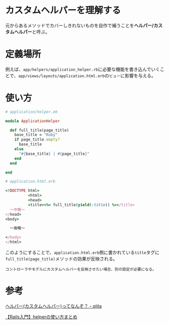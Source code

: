 # カスタムヘルパーを理解する

元からあるメソッドでカバーしきれないものを自作で補うことを**ヘルパー/カスタムヘルパー**と呼ぶ。

# 定義場所

例えば、`app/helpers/application_helper.rb`に必要な機能を書き込んでいくことで、`app/views/layouts/application.html.erb`の`ビュー`に影響を与える。

# 使い方

```ruby
# application/helper.eb

module ApplicationHelper

  def full_title(page_title)
    base_title = "Ruby"
    if page_title.empty?
      base_title
    else
      "#{base_title} | #{page_title}"
    end
  end

end
```

```ruby
# application.html.erb

<!DOCTYPE html>
          <html>
          <head>
          <title><%= full_title(yield(:title)) %></title>
  〜中略〜
</head>
<body>

  〜後略〜

</body>
</html>
```

このようにすることで、`application.html.erb`側に書かれている`title`タグに
`full_title(page_title)`メソッドの効果が反映される。

`コントローラやモデルにカスタムヘルパーを反映させたい場合、別の設定が必要になる。`

# 参考

[ヘルパー(カスタムヘルパー)ってなんぞ？ - qiita](https://qiita.com/sanstktkrsyhsk/items/67e9d88b939ccdcf46e8)

[【Rails入門】helperの使い方まとめ](https://www.sejuku.net/blog/28563)